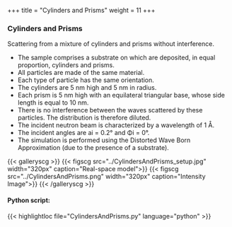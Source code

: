 +++
title = "Cylinders and Prisms"
weight = 11
+++

### Cylinders and Prisms

Scattering from a mixture of cylinders and prisms without interference.

* The sample comprises a substrate on which are deposited, in equal proportion, cylinders and prisms.
* All particles are made of the same material.
* Each type of particle has the same orientation.
* The cylinders are 5 nm high and 5 nm in radius.
* Each prism is 5 nm high with an equilateral triangular base, whose side length is equal to 10 nm.
* There is no interference between the waves scattered by these particles. The distribution is therefore diluted.
* The incident neutron beam is characterized by a wavelength of 1 Å.
* The incident angles are ai = 0.2° and Φi = 0°.
* The simulation is performed using the Distorted Wave Born Approximation (due to the presence of a substrate).

{{< galleryscg >}}
{{< figscg src="../CylindersAndPrisms_setup.jpg" width="320px" caption="Real-space model">}}
{{< figscg src="../CylindersAndPrisms.png" width="320px" caption="Intensity Image">}}
{{< /galleryscg >}}

#### Python script:
{{< highlightloc file="CylindersAndPrisms.py" language="python" >}}
